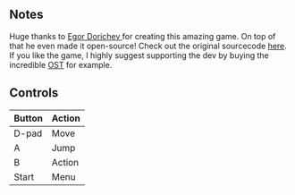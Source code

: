 ## Notes

Huge thanks to [Egor Dorichev ](https://egordorichev.itch.io/) for creating this amazing game. On top of that he even made it open-source! Check out the original sourcecode [here](https://github.com/egordorichev/CurseOfTheArrow). If  you like the game, I highly suggest supporting the dev by buying the incredible [OST](https://egordorichev.itch.io/curse-of-the-arrow) for example. 

## Controls

| Button | Action |
|--|--| 
|D-pad|Move|
|A|Jump|
|B |Action|
|Start|Menu|


